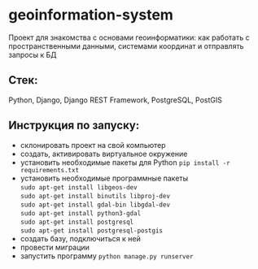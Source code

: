 # geoinformation-system
Проект для знакомства с основами геоинформатики: как работать с пространственными данными,
системами координат и отправлять запросы к БД

## Стек: 
Python, Django, Django REST Framework, PostgreSQL, PostGIS

## Инструкция по запуску:
- склонировать проект на свой компьютер
- создать, активировать виртуальное окружение
- установить необходимые пакеты для Python `pip install -r requirements.txt`
- установить необходимые программные пакеты \
`sudo apt-get install libgeos-dev` \
`sudo apt-get install binutils libproj-dev`\
`sudo apt-get install gdal-bin libgdal-dev`\
`sudo apt-get install python3-gdal`\
`sudo apt-get install postgresql`\
`sudo apt-get install postgresql-postgis`
- создать базу, подключиться к ней
- провести миграции
- запустить программу `python manage.py runserver`
